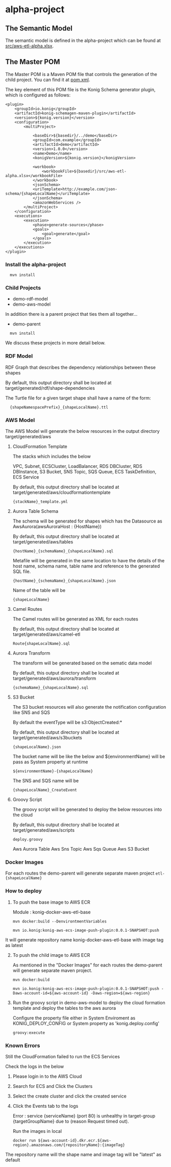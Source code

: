# alpha-project 


## The Semantic Model

The semantic model is defined in the alpha-project which can be found at [src/aws-etl-alpha.xlsx](src/aws-etl-alpha.xlsx).

## The Master POM

The Master POM is a Maven POM file that controls the generation of the child project.
You can find it at [pom.xml](pom.xml).

The key element of this POM file is the Konig Schema generator plugin, which is configured as follows:

```
<plugin>
	<groupId>io.konig</groupId>
	<artifactId>konig-schemagen-maven-plugin</artifactId>
	<version>${konig.version}</version>
	<configuration>
		<multiProject>
		
			<baseDir>${basedir}/../demo</baseDir>
			<groupId>com.example</groupId>
			<artifactId>demo</artifactId>
			<version>1.0.0</version>
			<name>Demo</name>
			<konigVersion>${konig.version}</konigVersion>
			
			<workbook>
				<workbookFile>${basedir}/src/aws-etl-alpha.xlsx</workbookFile>
			</workbook>
			<jsonSchema>
	  		<uriTemplate>http://example.com/json-schema/{shapeLocalName}</uriTemplate>
			</jsonSchema>
			<amazonWebServices />
		</multiProject>
	</configuration>
	<executions>
		<execution>
			<phase>generate-sources</phase>
			<goals>
				<goal>generate</goal>
			</goals>
		</execution>
	</executions>
</plugin>
```
### Install the alpha-project

```
  mvn install
```

### Child Projects

- demo-rdf-model
- demo-aws-model

In addition there is a parent project that ties them all together...

- demo-parent

```
  mvn install
```
We discuss these projects in more detail below.

### RDF Model

RDF Graph that describes the dependency relationships between these shapes

By default, this output directory shall be located at target/generated/rdf/shape-dependencies

The Turtle file for a given target shape shall have a name of the form:

```
  {shapeNamespacePrefix}_{shapeLocalName}.ttl
```

### AWS Model

The AWS Model will generate the below resources in the output directory target/generated/aws

1. CloudFormation Template
	
	The stacks which includes the below
	
	VPC,
	Subnet,
	ECSCluster,
	LoadBalancer,
	RDS DBCluster,
	RDS DBInstance,
	S3 Bucket,
	SNS Topic,
	SQS Queue,
	ECS TaskDefinition,
	ECS Service 
	
	By default, this output directory shall be located at target/generated/aws/cloudformationtemplate
	
	```
  	{stackName}_template.yml
	```
	
2. Aurora Table Schema
	
	The schema will be generated for shapes which has the Datasource as AwsAurora(awsAuroraHost : {HostName})

	By default, this output directory shall be located at target/generated/aws/tables
	
	```
  	{hostName}_{schemaName}_{shapeLocalName}.sql
	```
	
	Metafile will be generated in the same location to have the details of the host name, schema name, table name and reference to the generated SQL file.
	
	```
  	{hostName}_{schemaName}_{shapeLocalName}.json
	```
  
  	Name of the table will be 
  	
  	```
  	{shapeLocalName}
	```
 
3. Camel Routes
 
	The Camel routes will be generated as XML for each routes
	
	By default, this output directory shall be located at target/generated/aws/camel-etl
	
	```
  	Route{shapeLocalName}.sql
	```
	
4. Aurora Transform
 
	The transform will be generated based on the sematic data model
	
	By default, this output directory shall be located at target/generated/aws/aurora/transform
	
	```
  	{schemaName}_{shapeLocalName}.sql
	```
	
5. S3 Bucket 	
	
	The S3 bucket resources will also generate the notification configuration like SNS and SQS 
	
	By default the eventType will be s3:ObjectCreated:*
		
	By default, this output directory shall be located at target/generated/aws/s3buckets
	
	```
  	{shapeLocalName}.json
	```
	
	The bucket name will be like the below and ${environmentName} will be pass as System property at runtime
	
	```
  	${environmentName}-{shapeLocalName}
	```
	
	The SNS and SQS name will be
	
	```
  	{shapeLocalName}_CreateEvent
	```

6. Groovy Script
 
 	The groovy script will be generated to deploy the below resources into the cloud
 	
 	By default, this output directory shall be located at target/generated/aws/scripts
	
	```
  	deploy.groovy
	```
	
 	Aws Aurora Table
 	Aws Sns Topic
 	Aws Sqs Queue
 	Aws S3 Bucket
 	
### Docker Images
For each routes the demo-parent will generate separate maven project
	```
  	etl-{shapeLocalName}
	```	
	
### How to deploy

1. To push the base image to AWS ECR
	
 	Module : konig-docker-aws-etl-base 
 	
 	```
 	mvn docker:build --DenvirontmentVariables
 	
 	mvn io.konig:konig-aws-ecs-image-push-plugin:0.0.1-SNAPSHOT:push 
 	```
 	
 It will generate repository name konig-docker-aws-etl-base with image tag as latest
 	
 2. To push the child image to AWS ECR
 	
 	As mentioned in the "Docker Images" for each routes the demo-parent will generate separate maven project.
 	
 	```
 	mvn docker:build
 	
 	mvn io.konig:konig-aws-ecs-image-push-plugin:0.0.1-SNAPSHOT:push -Daws-account-id=${aws-account-id} -Daws-region=${aws-region}
 	```
 	
 3. Run the groovy script in demo-aws-model to deploy the cloud formation template and deploy the tables to the aws aurora
 	
	Configure the property file either in System Enviroment as KONIG_DEPLOY_CONFIG or System property as 'konig.deploy.config' 
 	
 	```
 	groovy:execute
 	```
 	
### Known Errors
 
 Still the CloudFormation failed to run the ECS Services
 	
 Check the logs in the below
 	
 1. Please login in to the AWS Cloud
 2. Search for ECS and Click the Clusters
 3. Select the create cluster and click the created service 
 4. Click the Events tab to the logs
 	
 	Error : service {serviceName} (port 80) is unhealthy in target-group {targetGroupName} due to (reason Request timed out).
 	
 	Run the images in local
 	
 	```
 	docker run ${aws-account-id}.dkr.ecr.${aws-region}.amazonaws.com/{repositoryName}:{imageTag}
 	```
 	
The repository name will the shape name and image tag will be "latest" as default
	
	

